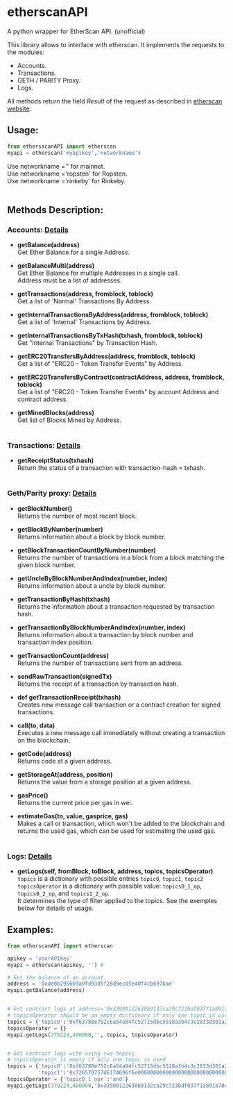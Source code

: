 # etherscanAPI
A python wrapper for EtherScan API. (unofficial)

This library allows to interface with etherscan. It implements the requests to the modules:
* Accounts.
* Transactions.
* GETH / PARITY Proxy.
* Logs.

All methods return the field *Result* of the request as described in [etherscan website](https://etherscan.io/apis).

## Usage:
``` python
from ethersacanAPI import etherscan
myapi = etherscan('myapikey','networkname')
```
Use networkname ='' for mainnet.<br>
Use networkname ='ropsten' for Ropsten.<br>
Use networkname ='rinkeby' for Rinkeby.<br>
<br>

## Methods Description:

### Accounts: [Details](https://etherscan.io/apis#accounts)
* **getBalance(address)**<br>
Get Ether Balance for a single Address.<br>
 
* **getBalanceMulti(address)**<br>
Get Ether Balance for multiple Addresses in a single call.<br>
Address must be a list of addresses.<br>

* **getTransactions(address, fromblock, toblock)**<br>
Get a list of 'Normal' Transactions By Address.<br>

* **getInternalTransactionsByAddress(address, fromblock, toblock)**<br>
Get a list of 'Internal' Transactions by Address.<br>

* **getInternalTransactionsByTxHash(txhash, fromblock, toblock)**<br>
 Get "Internal Transactions" by Transaction Hash.<br>
  
* **getERC20TransfersByAddress(address, fromblock, toblock)**<br>
Get a list of "ERC20 - Token Transfer Events" by Address.<br>
    
* **getERC20TransfersByContract(contractAddress, address, fromblock, toblock)**<br>
Get a list of "ERC20 - Token Transfer Events" by account Address and contract address.<br>

* **getMinedBlocks(address)**<br>
Get list of Blocks Mined by Address.<br><br>



### Transactions: [Details](https://etherscan.io/apis#transactions)
* **getReceiptStatus(txhash)**<br>
Return the status of a transaction with transaction-hash = txhash.<br><br>



### Geth/Parity proxy: [Details](https://etherscan.io/apis#proxy)
* **getBlockNumber()**<br>
Returns the number of most recent block.<br>

* **getBlockByNumber(number)**<br>
Returns information about a block by block number.<br>

* **getBlockTransactionCountByNumber(number)**<br>
Returns the number of transactions in a block from a block matching the given block number.<br>

* **getUncleByBlockNumberAndIndex(number, index)**<br>
Returns information about a uncle by block number.<br>

* **getTransactionByHash(txhash)**<br>
Returns the information about a transaction requested by transaction hash.<br>

* **getTransactionByBlockNumberAndIndex(number, index)**<br>
Returns information about a transaction by block number and transaction index position.<br>

* **getTransactionCount(address)**<br>
Returns the number of transactions sent from an address.<br>

* **sendRawTransaction(signedTx)**<br>
Returns the receipt of a transaction by transaction hash.<br>

* **def getTransactionReceipt(txhash)**<br>
Creates new message call transaction or a contract creation for signed transactions.<br>

* **call(to, data)**<br>
Executes a new message call immediately without creating a transaction on the blockchain.<br>

* **getCode(address)**<br>
Returns code at a given address.<br>

* **getStorageAt(address, position)**<br>
Returns the value from a storage position at a given address.<br>

* **gasPrice()**<br>
Returns the current price per gas in wei.<br>

* **estimateGas(to, value, gasprice, gas)**<br>
Makes a call or transaction, which won't be added to the blockchain and returns the used gas, which can be used for estimating the used gas.<br><br>


### Logs: [Details](https://etherscan.io/apis#logs)
* **getLogs(self, fromBlock, toBlock, address, topics, topicsOperator)**<br>
`topics` is a dictionary with possible entries `topic0`, `topic1`, `topic2`<br>
`topicsOperator` is a dictionary with possible value: `topics0_1_op`, `topics0_2_op`, and `topics1_2_op`.<br>
It determines the type of filter applied to the topics. See the exemples below for details of usage.



## Examples:

```python
from etherscanAPI import etherscan

apikey = 'yourAPIkey'
myapi = etherscan(apikey, '') #

# Get the balance of an account
address = '0xde0b295669a9fd93d5f28d9ec85e40f4cb697bae'
myapi.getBalance(address)


# Get contract logs at address='0x33990122638b9132ca29c723bdf037f1a891a70c' with topic0 = '0xf63780e752c6a54a94fc52715dbc5518a3b4c3c2833d301a204226548a2a8545', fromblock:379224 to block 4000000
# topicsOperator should be an empty dictionary if only one topic is used.
topics = {'topic0':'0xf63780e752c6a54a94fc52715dbc5518a3b4c3c2833d301a204226548a2a8545'}
topicsOperator = {}
myapi.getLogs(379224,400000,'', topics, topicsOperator)


# Get contract logs with using two topics
# topicsOperator is empty if only one topic is used
topics = {'topic0':'0xf63780e752c6a54a94fc52715dbc5518a3b4c3c2833d301a204226548a2a8545',
          'topic1':'0x72657075746174696f6e00000000000000000000000000000000000000000000'}
topicsOperator = {'topic0_1_opr':'and'}
myapi.getLogs(379224,400000,'0x33990122638b9132ca29c723bdf037f1a891a70c', topics, topicsOperator)

```

